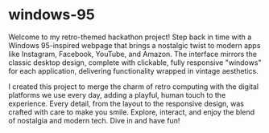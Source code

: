 # windows-95
Welcome to my retro-themed hackathon project! Step back in time with a Windows 95-inspired webpage that brings a nostalgic twist to modern apps like Instagram, Facebook, YouTube, and Amazon. The interface mirrors the classic desktop design, complete with clickable, fully responsive "windows" for each application, delivering functionality wrapped in vintage aesthetics.

I created this project to merge the charm of retro computing with the digital platforms we use every day, adding a playful, human touch to the experience. Every detail, from the layout to the responsive design, was crafted with care to make you smile. Explore, interact, and enjoy the blend of nostalgia and modern tech. Dive in and have fun!
